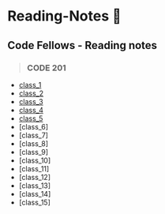 # **Reading-Notes** :notebook:

## Code Fellows - Reading notes

> ### CODE 201
- [class_1](./201_notes/class_1.md)
- [class_2](./201_notes/class_2.md)
- [class_3](./201_notes/class_3.md)
- [class_4](./201_notes/class_4.md)
- [class_5](./201_notes/class_5.md)
- [class_6]
- [class_7]
- [class_8]
- [class_9]
- [class_10]
- [class_11]
- [class_12]
- [class_13]
- [class_14]
- [class_15]
